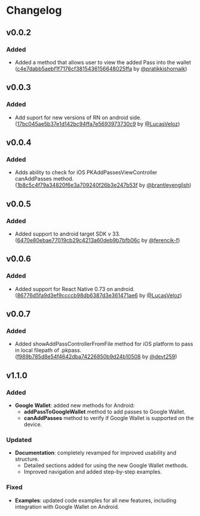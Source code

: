 # Changelog

## v0.0.2

### Added

- Added a method that allows user to view the added Pass into the wallet ([c4e7dabb5aebf1f7176cf3815436156648025ffa](https://github.com/dev-family/react-native-wallet-manager/pull/1/commits/c4e7dabb5aebf1f7176cf3815436156648025ffa) by [@pratikkishornaik](https://github.com/pratikkishornaik))

## v0.0.3

### Added

- Add suport for new versions of RN on android side. ([17bc045ae5b37e1d142bc94ffa7e5693973730c9](https://github.com/dev-family/react-native-wallet-manager/pull/11/commits/17bc045ae5b37e1d142bc94ffa7e5693973730c9) by [@LucasVeloz](https://github.com/LucasVeloz))

## v0.0.4

### Added

- Adds ability to check for iOS PKAddPassesViewController canAddPasses method. ([1b8c5c4f79a34820f6e3a709240f26b3e247b53f](https://github.com/dev-family/react-native-wallet-manager/pull/11/commits/1b8c5c4f79a34820f6e3a709240f26b3e247b53f) by [@brantleyenglish](https://github.com/brantleyenglish))

## v0.0.5

### Added

- Added support to android target SDK v 33. ([6470e80ebae77019cb29c4213a60deb9b7bfb06c](https://github.com/dev-family/react-native-wallet-manager/pull/15/commits/6470e80ebae77019cb29c4213a60deb9b7bfb06c) by [@ferencik-f](https://github.com/ferencik-f))

## v0.0.6

### Added

- Added support for React Native 0.73 on android. ([86776d5fa9d3ef9ccccb98db6387d3e361471ae6](https://github.com/dev-family/react-native-wallet-manager/pull/18/commits/86776d5fa9d3ef9ccccb98db6387d3e361471ae6) by [@LucasVeloz](https://github.com/LucasVeloz))

## v0.0.7

### Added

- Added showAddPassControllerFromFile method for iOS platform to pass in local filepath of .pkpass. ([f989b785d8e54f4642dba74226850b9d24b10508](https://github.com/dev-family/react-native-wallet-manager/pull/21/commits/f989b785d8e54f4642dba74226850b9d24b10508) by [@devt259](https://github.com/devt259))

## v1.1.0

### Added

- **Google Wallet**: added new methods for Android:
  - **addPassToGoogleWallet** method to add passes to Google Wallet.
  - **canAddPasses** method to verify if Google Wallet is supported on the device.

### Updated

- **Documentation**: completely revamped for improved usability and structure.
  - Detailed sections added for using the new Google Wallet methods.
  - Improved navigation and added step-by-step examples.

### Fixed

- **Examples**: updated code examples for all new features, including integration with Google Wallet on Android.
